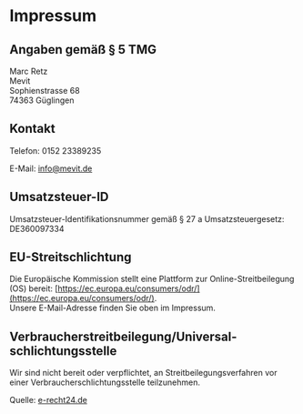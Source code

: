 Impressum
=========

Angaben gemäß § 5 TMG
---------------------

Marc Retz  
Mevit  
Sophienstrasse 68  
74363 Güglingen

Kontakt
-------

Telefon: ‭0152 23389235‬

E-Mail: info@mevit.de

Umsatzsteuer-ID
---------------

Umsatzsteuer-Identifikationsnummer gemäß § 27 a Umsatzsteuergesetz:  
DE360097334

EU-Streitschlichtung
--------------------

Die Europäische Kommission stellt eine Plattform zur Online-Streitbeilegung (OS) bereit: [https://ec.europa.eu/consumers/odr/](https://ec.europa.eu/consumers/odr/).  
Unsere E-Mail-Adresse finden Sie oben im Impressum.

Verbraucher­streit­beilegung/Universal­schlichtungs­stelle
----------------------------------------------------------

Wir sind nicht bereit oder verpflichtet, an Streitbeilegungsverfahren vor einer Verbraucherschlichtungsstelle teilzunehmen.

Quelle: [e-recht24.de](https://www.e-recht24.de)
